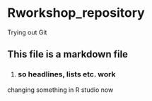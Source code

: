 # Rworkshop_repository
Trying out Git 

## This file is a markdown file
1) ### so headlines, lists etc. work 

changing something in R studio now

